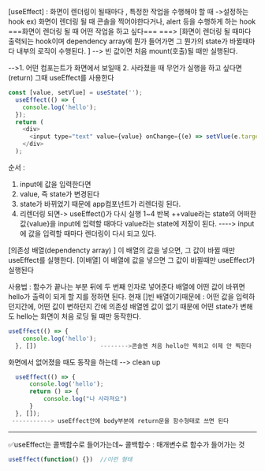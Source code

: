 [useEffect] : 화면이 렌더링이 될때마다 , 특정한 작업을 수행해야 할 때 ->설정하는 hook
ex) 화면이 렌더링 될 때 콘솔을 찍어야한다거나, alert 등을 수행하게 하는 hook
===화면이 렌더링 될 때 어떤 작업을 하고 싶다===
===> [화면이 렌더링 될 때마다 출력되는 hook이며 dependency array에 뭔가 들어가면 그 뭔가의 state가 바뀔때마다 내부의 로직이 수행된다. ] --> 빈 값이면 처음 mount(호출)될 때만 실행된다.

-->1. 어떤 컴포는트가 화면에서 보일때 
	 2. 사라졌을 때 무언가 실행을 하고 싶다면 (return)
	 그때 useEffect를 사용한다
```js
const [value, setVlue] = useState('');
  useEffect(() => {
    console.log('hello');
  });
  return (
    <div>
      <input type="text" value={value} onChange={(e) => setVlue(e.target.value)}/>
    </div>
  );
```
순서 :
1. input에 값을 입력한다면
2. value, 즉 state가 변경된다
3. state가 바뀌었기 때문에 app컴포넌트가 리렌더링 된다.
4. 리렌더링 되면-> useEffect()가 다시 실행
1~4 반복
++value라는 state의 어떠한 값{value}을 input에 입력할 때마다 value라는 state에 저장이 된다. ----> input에 값을 입력할 때마다 렌더링이 다시 되고 있다. 

[의존성 배열(dependencty array) ]
이 배열의 값을 넣으면, 그 값이 바뀔 때만 useEffect를 실행한다.
[이배열] 이 배열에 값을 넣으면 그 값이 바뀔때만 useEffect가 실행된다

사용법 : 함수가 끝나는 부분 뒤에 두 번째 인자로 넣어준다
배열에 어떤 값이 바뀌면 hello가 출력이 되게 할 지를 정하면 된다.
현재 []빈 배열이기때문에 :  어떤 값을 입력하던지간에, 어떤 값이 변하던지 간에 의존성 배열엔 값이 없기 때문에 어떤 state가 변해도 hello는  화면이 처음 로딩 될 때만 동작한다.
```js
useEffect(() => {
    console.log('hello');
  }, [])                  -------->콘솔엔 처음 hello만 찍히고 이제 안 찍힌다
```

화면에서 없어졌을 때도 동작을 하는데 --> clean up
```js
  useEffect(() => {
      console.log('hello');
      return () => {
          console.log("나 사라져요")
      }
  }, []);
 -----------> useEffect안에 body부분에 return문을 함수형태로 쓰면 된다
```

--------------------

✅useEffect는 콜백함수로 들어가는데~
콜백함수 :  매개변수로  함수가 들어가는 것

```js
useEffect(function() {})  //이런 형태
```

